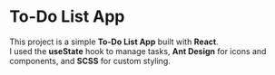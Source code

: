 # To-Do List App

This project is a simple **To-Do List App** built with **React**.  
I used the **useState** hook to manage tasks, **Ant Design** for icons and components, and **SCSS** for custom styling.
